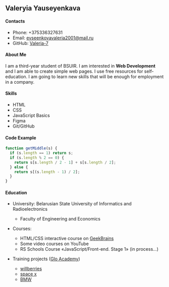 ## Valeryia Yauseyenkava

#### Contacts

- Phone: +375336327631
- Email: evseenkovavaleria2001@mail.ru
- GitHub: [Valeria-7](https://github.com/Valeria-7)

#### About Me

I am a third-year student of BSUIR. I am interested in **Web Development** and I am able to create simple web pages. I use free resources for self-education. I am going to learn new skills that will be enough for employment in a company.

#### Skills

- HTML
- CSS
- JavaScript Basics
- Figma
- Git/GitHub

#### Code Example

```javascript
function getMiddle(s) {
  if (s.length == 1) return s;
  if (s.length % 2 == 0) {
    return s[s.length / 2 - 1] + s[s.length / 2];
  } else {
    return s[(s.length - 1) / 2];
  }
}
```

#### Education

- University: Belarusian State University of Informatics and Radioelectronics

  - Faculty of Engineering and Economics

- Courses:

  - HTML/CSS interactive course on [GeekBrains](https://gb.ru/)
  - Some video courses on YouTube
  - RS Schools Course «JavaScript/Front-end. Stage 1» (in process...)

- Training projects ([Glo Academy](https://glo.academy/))

  - [willberries](https://github.com/Valeria-7/willberries)
  - [space x](https://github.com/Valeria-7/spacex)
  - [BMW](https://github.com/Valeria-7/BMW)
